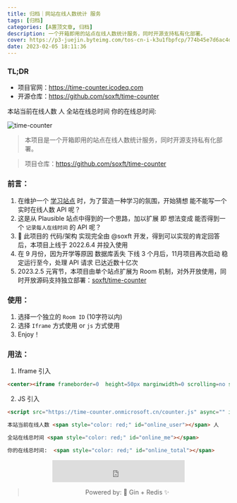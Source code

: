 ```yaml
---
title: 归档｜网站在线人数统计 服务
tags: [归档]
categories: [A置顶文章, 归档]
description: 一个开箱即用的站点在线人数统计服务，同时开源支持私有化部署。
cover: https://p3-juejin.byteimg.com/tos-cn-i-k3u1fbpfcp/774b45e7d6ac4d46b1adf5948d6c483c~tplv-k3u1fbpfcp-zoom-1.image
date: 2023-02-05 18:11:36
---
```


### TL;DR

- 项目官网：https://time-counter.icodeq.com
- 开源仓库：https://github.com/soxft/time-counter


本站当前在线人数 <span style="color: red;" id="online_user"></span> 人 全站在线总时间 <span style="color: red;" id="online_me"></span> 你的在线总时间:  <span style="color: red;" id="online_total"></span>


<script src="https://time-counter.onmicrosoft.cn/counter.js" async="" id="online-counter" interval="0" api="https://time-counter.onmicrosoft.cn/counter" room="{Room ID}"></script>


![time-counter](https://socialify.git.ci/soxft/time-counter/image?description=1&font=Bitter&language=1&name=1&owner=1&stargazers=1&theme=Dark)

> 本项目是一个开箱即用的站点在线人数统计服务，同时开源支持私有化部署。

> 项目仓库：https://github.com/soxft/time-counter

### 前言：

1. 在维护一个 [学习站点](https://tuostudy.com) 时，为了营造一种学习的氛围，开始猜想 能不能写一个实时在线人数 API 呢？
2. 这是从 Plausible 站点中得到的一个思路，加以扩展 即 想法变成 能否得到一个 `记录每人在线时间` 的 API 呢？
3. 🤔 此项目的 代码/架构 实现完全由 @soxft 开发，得到可以实现的肯定回答后，本项目上线于 2022.6.4 并投入使用
4. 在 9 月份，因为开学等原因 数据库丢失 下线 3 个月后，11月项目再次启动 稳定运行至今，处理 API 请求 已达近数十亿次
5. 2023.2.5 元宵节，本项目由单个站点扩展为 Room 机制，对外开放使用，同时开放源码支持独立部署：[soxft/time-counter](https://github.com/soxft/time-counter)

### 使用：

1. 选择一个独立的 `Room ID` (10字符以内)
1. 选择 `Iframe` 方式使用 or `js` 方式使用
1. Enjoy！

### 用法：

1. Iframe 引入

```html
<center><iframe frameborder=0  height=50px marginwidth=0 scrolling=no src="https://time-counter.onmicrosoft.cn/room/1"></iframe></center>
```

2. JS 引入

```html
<script src="https://time-counter.onmicrosoft.cn/counter.js" async="" id="online-counter" interval="0" api="https://time-counter.onmicrosoft.cn/counter" room="{Room ID}"></script>

本站当前在线人数 <span style="color: red;" id="online_user"></span> 人

全站在线总时间 <span style="color: red;" id="online_me"></span>

你的在线总时间:  <span style="color: red;" id="online_total"></span>
```

<center><iframe frameborder=0  height=50px marginwidth=0 scrolling=no src="https://time-counter.onmicrosoft.cn/room/info"></iframe></center>


 > <center>Powered by: 🚀 Gin + Redis ✨</center>
